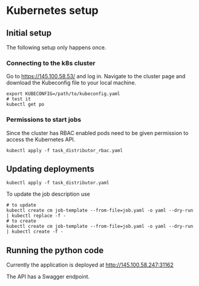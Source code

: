 # Kubernetes setup



## Initial setup
The following setup only happens once.

### Connecting to the k8s cluster
Go to https://145.100.58.53/ and log in.
Navigate to the cluster page and download the Kubeconfig file to your local
machine.

    export KUBECONFIG=/path/to/kubeconfig.yaml
    # test it
    kubectl get po

### Permissions to start jobs
Since the cluster has RBAC enabled pods need to be given permission to access
the Kubernetes API.

    kubectl apply -f task_distributor_rbac.yaml



## Updating deployments

    kubectl apply -f task_distributor.yaml

To update the job description use

    # to update
    kubectl create cm job-template --from-file=job.yaml -o yaml --dry-run | kubectl replace -f - 
    # to create
    kubectl create cm job-template --from-file=job.yaml -o yaml --dry-run | kubectl create -f -



## Running the python code

Currently the application is deployed at
http://145.100.58.247:31162

The API has a Swagger endpoint.
